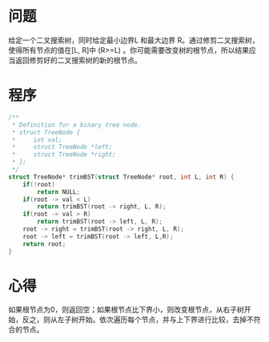 # 问题
给定一个二叉搜索树，同时给定最小边界L 和最大边界 R。通过修剪二叉搜索树，使得所有节点的值在[L, R]中 (R>=L) 。你可能需要改变树的根节点，所以结果应当返回修剪好的二叉搜索树的新的根节点。
# 程序
```C
/**
 * Definition for a binary tree node.
 * struct TreeNode {
 *     int val;
 *     struct TreeNode *left;
 *     struct TreeNode *right;
 * };
 */
struct TreeNode* trimBST(struct TreeNode* root, int L, int R) {
    if(!root)
        return NULL;
    if(root -> val < L)
        return trimBST(root -> right, L, R);
    if(root -> val > R)
        return trimBST(root -> left, L, R);
    root -> right = trimBST(root -> right, L, R);
    root -> left = trimBST(root -> left, L,R);
    return root;
}
```
# 心得
如果根节点为0，则返回空；如果根节点比下界小，则改变根节点，从右子树开始，反之，则从左子树开始。依次遍历每个节点，并与上下界进行比较，去掉不符合的节点。